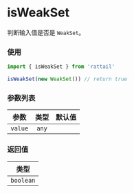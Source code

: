 # isWeakSet

判断输入值是否是 `WeakSet`。

### 使用

```ts
import { isWeakSet } from 'rattail'

isWeakSet(new WeakSet()) // return true
```

### 参数列表

| 参数    | 类型  | 默认值 |
| ------- | :---: | -----: |
| `value` | `any` |        |

### 返回值

|   类型    |
| :-------: |
| `boolean` |
